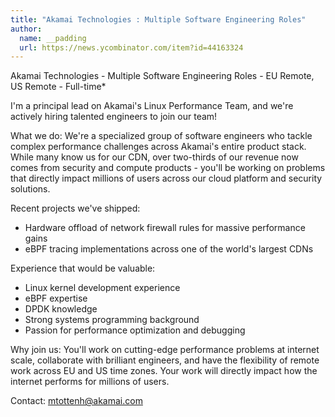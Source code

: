```yaml
---
title: "Akamai Technologies : Multiple Software Engineering Roles"
author:
  name: __padding
  url: https://news.ycombinator.com/item?id=44163324
---
```


<JobNavigation />

Akamai Technologies - Multiple Software Engineering Roles - EU Remote, US Remote - Full-time*

I&#x27;m a principal lead on Akamai&#x27;s Linux Performance Team, and we&#x27;re actively hiring talented engineers to join our team!

What we do: We&#x27;re a specialized group of software engineers who tackle complex performance challenges across Akamai&#x27;s entire product stack. While many know us for our CDN, over two-thirds of our revenue now comes from security and compute products - you&#x27;ll be working on problems that directly impact millions of users across our cloud platform and security solutions.

Recent projects we&#x27;ve shipped:
- Hardware offload of network firewall rules for massive performance gains
- eBPF tracing implementations across one of the world&#x27;s largest CDNs

Experience that would be valuable:
- Linux kernel development experience
- eBPF expertise 
- DPDK knowledge
- Strong systems programming background
- Passion for performance optimization and debugging

Why join us: You&#x27;ll work on cutting-edge performance problems at internet scale, collaborate with brilliant engineers, and have the flexibility of remote work across EU and US time zones. Your work will directly impact how the internet performs for millions of users.

Contact: mtottenh@akamai.com
<JobApplication />
